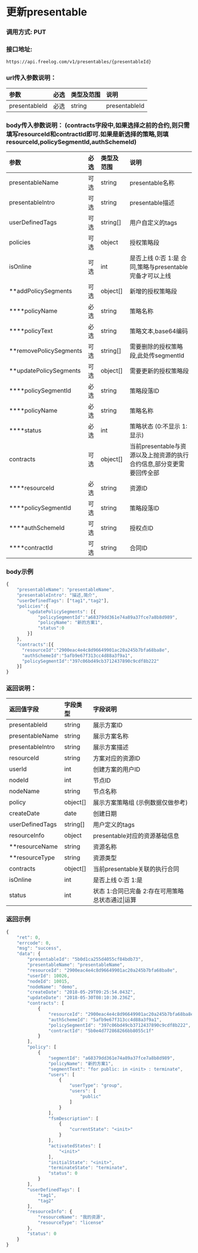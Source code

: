 # 更新presentable

### 调用方式: PUT

### 接口地址:

```
https://api.freelog.com/v1/presentables/{presentableId}
```

### url传入参数说明：

| 参数 | 必选 | 类型及范围 | 说明 |
| :--- | :--- | :--- | :--- |
|presentableId|必选|string|presentableId


### body传入参数说明： (contracts字段中,如果选择之前的合约,则只需填写resourceId和contractId即可.如果是新选择的策略,则填resourceId,policySegmentId,authSchemeId)

| 参数 | 必选 | 类型及范围 | 说明 |
| :--- | :--- | :--- | :--- |
|presentableName|可选|string|presentable名称|
|presentableIntro|可选|string|presentable描述|
|userDefinedTags|可选|string[]| 用户自定义的tags |
|policies|可选|object| 授权策略段 |
|isOnline|可选|int|是否上线 0:否 1:是 合同,策略与presentable完备才可以上线|
|**addPolicySegments|可选|object[]| 新增的授权策略段 |
|****policyName|必选|string| 策略名称 |
|****policyText|必选|string| 策略文本,base64编码 |
|**removePolicySegments|可选|string[]| 需要删除的授权策略段,此处传segmentId |
|**updatePolicySegments|可选|object[]| 需要更新的授权策略段 |
|****policySegmentId|必选|string| 策略段落ID |
|****policyName|必选|string| 策略名称 |
|****status|必选|int| 策略状态 (0:不显示 1:显示) |
|contracts|可选|object[]| 当前presentable与资源以及上抛资源的执行合约信息,部分变更需要回传全部 |
|****resourceId|必选|string| 资源ID |
|****policySegmentId|可选|string| 策略段落ID |
|****authSchemeId|可选|string| 授权点ID |
|****contractId|可选|string|合同ID|


### body示例

```js
{
	"presentableName": "presentableName",
	"presentableIntro": "描述,简介",
	"userDefinedTags": ["tag1","tag2"],
  	"policies":{
  	    "updatePolicySegments": [{
          	"policySegmentId":"a68379dd361e74a89a37fce7a8b8d989",
			"policyName": "新的方案1",
            "status":0
		}]
  	},
  	"contracts":[{
      "resourceId":"2900eac4e4c8d96649901ac20a245b7bfa68ba8e",
      "authSchemeId":"5afb9e67f313cc4d88a3f9a1",
      "policySegmentId":"397c06bd49cb3712437890c9cdf8b222"
  	}]
}
```

### 返回说明：

| 返回值字段 | 字段类型 | 字段说明 |
| :--- | :--- | :--- |
| presentableId | string | 展示方案ID|
| presentableName | string | 展示方案名称 |
| presentableIntro | string | 展示方案描述 |
| resourceId | string | 方案对应的资源ID |
| userId | int| 创建方案的用户ID |
| nodeId | int| 节点ID |
| nodeName | string| 节点名称 |
| policy| object[]| 展示方案策略组 (示例数据仅做参考)|
| createDate| date|创建日期|
| userDefinedTags| string[]| 用户定义的tags |
| resourceInfo| object| presentable对应的资源基础信息 |
| **resourceName| string| 资源名称 |
| **resourceType| string| 资源类型 |
| contracts | object[]| 当前presentable关联的执行合同 |
| isOnline | int| 是否上线 0:否 1:是 |
| status | int| 状态 1:合同已完备  2:存在可用策略 总状态通过\|运算 |

### 返回示例

```js
{
    "ret": 0,
    "errcode": 0,
    "msg": "success",
    "data": {
        "presentableId": "5b0d1ca255d4055cf84bdb73",
        "presentableName": "presentableName",
        "resourceId": "2900eac4e4c8d96649901ac20a245b7bfa68ba8e",
        "userId": 10026,
        "nodeId": 10015,
        "nodeName": "demo",
        "createDate": "2018-05-29T09:25:54.043Z",
        "updateDate": "2018-05-30T08:10:30.236Z",
        "contracts": [
            {
                "resourceId": "2900eac4e4c8d96649901ac20a245b7bfa68ba8e",
                "authSchemeId": "5afb9e67f313cc4d88a3f9a1",
                "policySegmentId": "397c06bd49cb3712437890c9cdf8b222",
                "contractId": "5b0e4d772868266bb8055c1f"
            }
        ],
        "policy": [
            {
                "segmentId": "a68379dd361e74a89a37fce7a8b8d989",
                "policyName": "新的方案1",
                "segmentText": "for public: in <init> : terminate",
                "users": [
                    {
                        "userType": "group",
                        "users": [
                            "public"
                        ]
                    }
                ],
                "fsmDescription": [
                    {
                        "currentState": "<init>"
                    }
                ],
                "activatedStates": [
                    "<init>"
                ],
                "initialState": "<init>",
                "terminateState": "terminate",
                "status": 0
            }
        ],
        "userDefinedTags": [
            "tag1",
            "tag2"
        ],
        "resourceInfo": {
            "resourceName": "我的资源",
            "resourceType": "license"
        },
        "status": 0
    }
}
```
